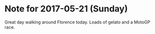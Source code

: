 # Note for 2017-05-21 (Sunday)

Great day walking around Florence today. Loads of gelato and a MotoGP race.
